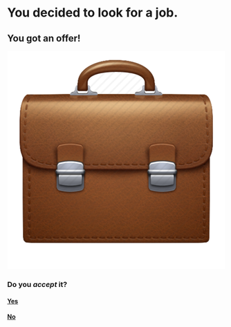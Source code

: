 # You decided to look for a job.

## You got an offer!
![Briefcase](Suitcase.png)


### Do you _accept_ it?

#### [Yes](/opt3end.md)
#### [No](/opt4end.md)